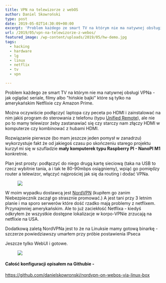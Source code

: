```yaml
---
title: VPN na telewizorze z webOS
author: Daniel Skowroński
type: post
date: 2019-05-02T14:30:09+00:00
excerpt: 'Problem każdego ze smart TV na którym nie ma natywnej obsługi VPNa - jak oglądać seriale, filmy albo "hińskie bajki" które są tylko na amerykańskim Netflixie czy Amazon Prime. Można oczywiście podłączyć laptopa czy peceta po HDMI, ale nie po to mamy telewizor żeby zastanawiać się czy starczy nam złączy HDMI w komputerze czy kombinować z hubami HDMI.'
url: /2019/05/vpn-na-telewizorze-z-webos/
featured_image: /wp-content/uploads/2019/05/hw-demo.jpg
tags:
  - hacking
  - hardware
  - lg
  - linux
  - netflix
  - tv
  - vpn

---
```

 

Problem każdego ze smart TV na którym nie ma natywnej obsługi VPNa - jak oglądać seriale, filmy albo "hińskie bajki" które są tylko na amerykańskim Netflixie czy Amazon Prime. 

Można oczywiście podłączyć laptopa czy peceta po HDMI i zainstalować na nim jakiś program do sterowania z telefonu (typu [Unified Remote][1]), ale nie po to mamy telewizor żeby zastanawiać się czy starczy nam złączy HDMI w komputerze czy kombinować z hubami HDMI.

Rozwiązanie pierwsze (bo mam jeszcze jeden pomysł w zanadrzu) wykorzystuje fakt że od jakiegoś czasu po skończeniu starego projektu kurzył mi się w szufladzie **mały komputerek typu Raspberry PI - NanoPI M1** konkretnie.

Plan jest prosty: podłączyć do niego drugą kartę sieciową (taka na USB to rzecz wybitnie tania, a i tak te 80-90mbps osiągniemy), wpiąć go pomiędzy router a telewizor, włączyć najprościej jak się da routing i dodać VPNa. <figure class="wp-block-image">

![](/wp-content/uploads/2019/05/hw-demo.jpg) </figure> 

W moim wypadku dostawcą jest [NordVPN][2] (kupiłem go zanim Niebezpiecznik zaczął go strasznie promować.) A jest tani przy 3 letnim planie i ma sporo serwerów które dość rzadko mają problemy z netflixem. Przynajmniej amerykańskim. Ale to już zaciekłość Netflixa - kiedyś odkryłem że wszystkie dostępne lokalizacje w korpo-VPNie zrzucają na netflixie na USA. 

Dodatkową zaletą NordVPNa jest to że na Linuksie mamy gotową binarkę - szczerze powiedziawszy umarłem przy próbie postawienia IPseca

Jeszcze tylko WebUI i gotowe.<figure class="wp-block-image">

![](/wp-content/uploads/2019/05/webui-demo.jpg) </figure> 

#### Całość konfiguracji opisałem na Githubie -  
<https://github.com/danielskowronski/nordvpn-on-webos-via-linux-box>

 [1]: https://www.unifiedremote.com/
 [2]: https://nordvpn.com/